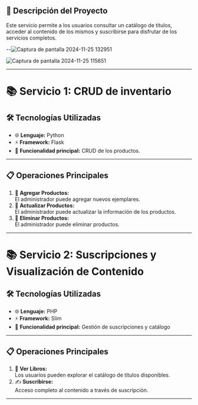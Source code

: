 
## 🚀 **Descripción del Proyecto**
Este servicio permite a los usuarios consultar un catálogo de títulos, acceder al contenido de los mismos y suscribirse para disfrutar de los servicios completos.

--![Captura de pantalla 2024-11-25 132951](https://github.com/user-attachments/assets/9c744fe2-548a-45bf-ac4f-5c56289467c1)


![Captura de pantalla 2024-11-25 115651](https://github.com/user-attachments/assets/a47c0888-b8f7-485e-a68c-86fd3db83056)

---
# 📚 **Servicio 1: CRUD de inventario**

## 🛠️ **Tecnologías Utilizadas**
- 🌐 **Lenguaje:** Python  
- ⚡ **Framework:** Flask
- 🛒 **Funcionalidad principal:** CRUD de los productos.  

---

## 📋 **Operaciones Principales**
1. 📖 **Agregar Productos:**  
   El administrador puede agregar nuevos ejemplares.
2. 📖 **Actualizar Productos:**  
   El administrador puede actualizar la información de los productos.
3. 📖 **Eliminar Productos:**  
   El administrador puede eliminar productos.

---
# 📚 **Servicio 2: Suscripciones y Visualización de Contenido**

## 🛠️ **Tecnologías Utilizadas**
- 🌐 **Lenguaje:** PHP  
- ⚡ **Framework:** Slim  
- 🛒 **Funcionalidad principal:** Gestión de suscripciones y catálogo  

---

## 📋 **Operaciones Principales**
1. 📖 **Ver Libros:**  
   Los usuarios pueden explorar el catálogo de títulos disponibles.  
2. ✍️ **Suscribirse:**  
   Acceso completo al contenido a través de suscripción.  
---

